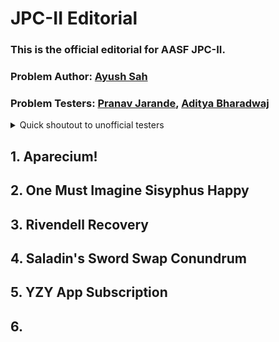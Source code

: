 # JPC-II Editorial
### This is the official editorial for AASF JPC-II.

### Problem Author: [Ayush Sah](https://www.linkedin.com/in/ay-ew-sh/)

### Problem Testers: [Pranav Jarande](https://www.linkedin.com/in/pranav-jarande-997a22257/), [Aditya Bharadwaj](https://www.linkedin.com/in/aditya-bharadwaj-134847157/)
<details>
<summary>Quick shoutout to unofficial testers</summary>
NonTechNerd, Sohail, Hippie for their feedback! :heart:
</details>

## 1. Aparecium!

## 2. One Must Imagine Sisyphus Happy

## 3. Rivendell Recovery

## 4. Saladin's Sword Swap Conundrum

## 5. YZY App Subscription

## 6. 
